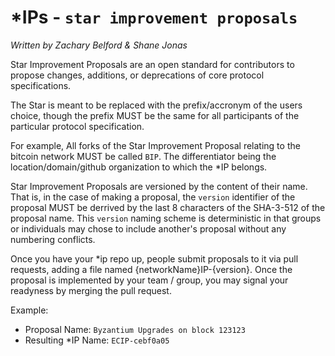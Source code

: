 # \*IPs - `star improvement proposals`
*Written by Zachary Belford & Shane Jonas*

Star Improvement Proposals are an open standard for contributors to propose changes, additions, or deprecations of core protocol specifications.

The Star is meant to be replaced with the prefix/accronym of the users choice, though the prefix MUST be the same for all participants of the particular protocol specification.

For example, All forks of the Star Improvement Proposal relating to the bitcoin network MUST be called `BIP`. The differentiator being the location/domain/github organization to which the \*IP belongs.

Star Improvement Proposals are versioned by the content of their name. That is, in the case of making a proposal, the `version` identifier of the proposal MUST be derrived by the last 8 characters of the SHA-3-512 of the proposal name. This `version` naming scheme is deterministic in that groups or individuals may chose to include another's proposal without any numbering conflicts.

Once you have your \*ip repo up, people submit proposals to it via pull requests, adding a file named {networkName}IP-{version}. Once the proposal is implemented by your team / group, you may signal your readyness by merging the pull request.

Example:

- Proposal Name: `Byzantium Upgrades on block 123123`
- Resulting \*IP Name: `ECIP-cebf0a05`
